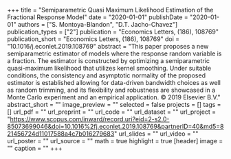 +++
title = "Semiparametric Quasi Maximum Likelihood Estimation of the Fractional Response Model"
date = "2020-01-01"
publishDate = "2020-01-01"
authors = ["S. Montoya-Blandon", "D.T. Jacho-Chavez"]
publication_types = ["2"]
publication = "Economics Letters, (186), 108769"
publication_short = "Economics Letters, (186), 108769"
doi = "10.1016/j.econlet.2019.108769"
abstract = "This paper proposes a new semiparametric estimator of models where the response random variable is a fraction. The estimator is constructed by optimizing a semiparametric quasi-maximum likelihood that utilizes kernel smoothing. Under suitable conditions, the consistency and asymptotic normality of the proposed estimator is established allowing for data-driven bandwidth choices as well as random trimming, and its flexibility and robustness are showcased in a Monte Carlo experiment and an empirical application. © 2019 Elsevier B.V."
abstract_short = ""
image_preview = ""
selected = false
projects = []
tags = []
url_pdf = ""
url_preprint = ""
url_code = ""
url_dataset = ""
url_project = "https://www.scopus.com/inward/record.uri?eid=2-s2.0-85073699046&doi=10.1016%2fj.econlet.2019.108769&partnerID=40&md5=821456724d11017588a4c7b016279683"
url_slides = ""
url_video = ""
url_poster = ""
url_source = ""
math = true
highlight = true
[header]
image = ""
caption = ""
+++
